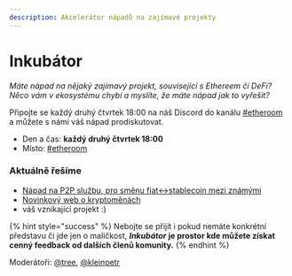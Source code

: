 ```yaml
---
description: Akcelerátor nápadů na zajímavé projekty
---
```


# Inkubátor

_Máte nápad na nějaký zajímavý projekt, související s Ethereem či DeFi? Něco vám v ekosystému chybí a myslíte, že máte nápad jak to vyřešit?_

Připojte se každý druhý čtvrtek 18:00 na náš Discord do kanálu [\#etheroom](./) a můžete s námi váš nápad prodiskutovat.

* Den a čas: **každý druhý čtvrtek 18:00**
* Místo: [\#etheroom](./)

### Aktuálně řešíme

* [Nápad na P2P službu, pro směnu fiat↔stablecoin mezi známými](https://forum.gwei.cz/t/napad-na-p2p-sluzbu-pro-smenu-fiat-stablecoin-mezi-znamymi/203)
* [Novinkový web o kryptoměnách](https://forum.gwei.cz/t/novinkovy-web-o-kryptomenach/232)
* váš vznikající projekt :\)

{% hint style="success" %}
Nebojte se přijít i pokud nemáte konkrétní představu či jde jen o maličkost, _**Inkubátor**_ **je prostor kde můžete získat cenný feedback od dalších členů komunity.**
{% endhint %}

Moderátoři: [@tree](https://forum.gwei.cz/u/tree), [@kleinpetr](https://forum.gwei.cz/u/kleinpetr)


